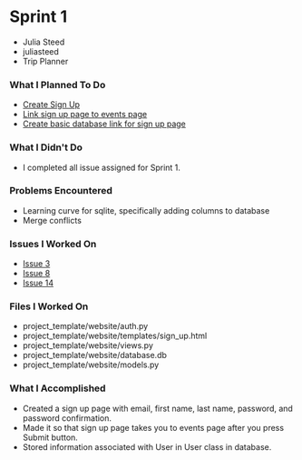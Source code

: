 # Sprint 1
- Julia Steed
- juliasteed
- Trip Planner

### What I Planned To Do
- [Create Sign Up](https://github.com/jrichcodes/Website-Project-Code/issues/3)
- [Link sign up page to events page](https://github.com/jrichcodes/Website-Project-Code/issues/8)
- [Create basic database link for sign up page](https://github.com/jrichcodes/Website-Project-Code/issues/14)

### What I Didn't Do
- I completed all issue assigned for Sprint 1.

### Problems Encountered
- Learning curve for sqlite, specifically adding columns to database
- Merge conflicts

### Issues I Worked On
- [Issue 3](https://github.com/jrichcodes/Website-Project-Code/issues/3)
- [Issue 8](https://github.com/jrichcodes/Website-Project-Code/issues/8)
- [Issue 14](https://github.com/jrichcodes/Website-Project-Code/issues/14)

### Files I Worked On
- project_template/website/auth.py
- project_template/website/templates/sign_up.html
- project_template/website/views.py
- project_template/website/database.db
- project_template/website/models.py

### What I Accomplished
- Created a sign up page with email, first name, last name, password, and password confirmation.
- Made it so that sign up page takes you to events page after you press Submit button.
- Stored information associated with User in User class in database.